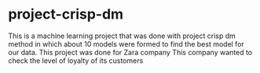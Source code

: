 # project-crisp-dm
This is a machine learning project that was done with project crisp dm method in which about 10 models were formed to find the best model for our data. This project was done for Zara company This company wanted to check the level of loyalty of its customers
